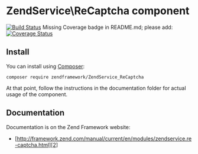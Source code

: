 # ZendService\ReCaptcha component

[![Build Status](https://secure.travis-ci.org/zendframework/ZendService_ReCaptcha.svg?branch=master)](https://secure.travis-ci.org/zendframework/ZendService_ReCaptcha)
Missing Coverage badge in README.md; please add:
[![Coverage Status](https://coveralls.io/repos/github/zendframework/ZendService_ReCaptcha/badge.svg?branch=master)](https://coveralls.io/github/zendframework/ZendService_ReCaptcha?branch=master)

## Install

You can install using [Composer][1]:

```
composer require zendframework/ZendService_ReCaptcha
```

At that point, follow the instructions in the documentation folder for actual
usage of the component.

## Documentation

Documentation is on the Zend Framework website:

- [http://framework.zend.com/manual/current/en/modules/zendservice.re-captcha.html][2]


[1]: https://getcomposer.org/download/
[2]: http://framework.zend.com/manual/current/en/modules/zendservice.re-captcha.html
